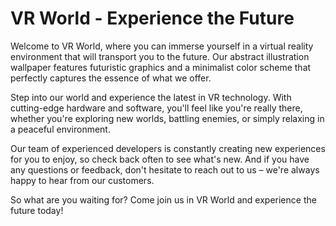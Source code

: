 <!--
Write me markdown content of website with wallpaper:

"An abstract illustration of a virtual reality environment, with futuristic graphics and a minimalist color scheme."

The header of the page should not be copy of the text but rather a real content of the website which is using this wallpaper.
-->

<!--font:Open Sans-->

# VR World - Experience the Future

Welcome to VR World, where you can immerse yourself in a virtual reality environment that will transport you to the future. Our abstract illustration wallpaper features futuristic graphics and a minimalist color scheme that perfectly captures the essence of what we offer.

Step into our world and experience the latest in VR technology. With cutting-edge hardware and software, you'll feel like you're really there, whether you're exploring new worlds, battling enemies, or simply relaxing in a peaceful environment.

Our team of experienced developers is constantly creating new experiences for you to enjoy, so check back often to see what's new. And if you have any questions or feedback, don't hesitate to reach out to us – we're always happy to hear from our customers.

So what are you waiting for? Come join us in VR World and experience the future today!
